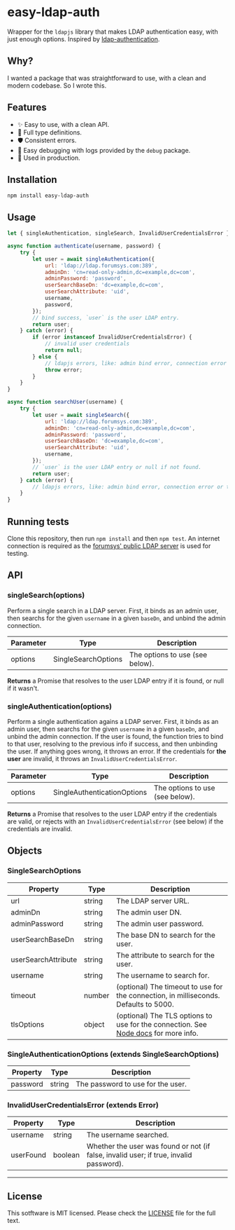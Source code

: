# easy-ldap-auth

Wrapper for the `ldapjs` library that makes LDAP authentication easy, with just enough options. Inspired by [ldap-authentication](https://github.com/shaozi/ldap-authentication).

## Why?

I wanted a package that was straightforward to use, with a clean and modern codebase. So I wrote this.

## Features

- :sparkles: Easy to use, with a clean API.
- :wrench: Full type definitions.
- :shield: Consistent errors.
- :bug: Easy debugging with logs provided by the `debug` package.
- :rocket: Used in production.

## Installation

```
npm install easy-ldap-auth
```

## Usage

```javascript
let { singleAuthentication, singleSearch, InvalidUserCredentialsError } = require('easy-ldap-auth');

async function authenticate(username, password) {
    try {
        let user = await singleAuthentication({
            url: 'ldap://ldap.forumsys.com:389',
            adminDn: 'cn=read-only-admin,dc=example,dc=com',
            adminPassword: 'password',
            userSearchBaseDn: 'dc=example,dc=com',
            userSearchAttribute: 'uid',
            username,
            password,
        });
        // bind success, `user` is the user LDAP entry.
        return user;
    } catch (error) {
        if (error instanceof InvalidUserCredentialsError) {
            // invalid user credentials
            return null;
        } else {
            // ldapjs errors, like: admin bind error, connection error or timeout
            throw error;
        }
    }
}

async function searchUser(username) {
    try {
        let user = await singleSearch({
            url: 'ldap://ldap.forumsys.com:389',
            adminDn: 'cn=read-only-admin,dc=example,dc=com',
            adminPassword: 'password',
            userSearchBaseDn: 'dc=example,dc=com',
            userSearchAttribute: 'uid',
            username,
        });
        // `user` is the user LDAP entry or null if not found.
        return user;
    } catch (error) {
        // ldapjs errors, like: admin bind error, connection error or timeout
    }
}
```

## Running tests

Clone this repository, then run `npm install` and then `npm test`. An internet connection is required as the [forumsys' public LDAP server](https://www.forumsys.com/2014/02/22/online-ldap-test-server/) is used for testing.

## API

### singleSearch(options)

Perform a single search in a LDAP server. First, it binds as an admin user, then searchs for the given `username` in a given `baseDn`, and unbind the admin connection.

| Parameter | Type | Description |
| --------- | ---- | ----------- |
| options | SingleSearchOptions | The options to use (see below). |

**Returns** a Promise that resolves to the user LDAP entry if it is found, or null if it wasn't.

### singleAuthentication(options)

Perform a single authentication agains a LDAP server. First, it binds as an admin user, then searchs for the given `username` in a given `baseDn`, and unbind the admin connection. If the user is found, the function tries to bind to that user, resolving to the previous info if success, and then unbinding the user. If anything goes wrong, it throws an error. If the credentials for **the user** are invalid, it throws an `InvalidUserCredentialsError`.

| Parameter | Type | Description |
| --------- | ---- | ----------- |
| options | SingleAuthenticationOptions | The options to use (see below). |

**Returns** a Promise that resolves to the user LDAP entry if the credentials are valid, or rejects with an `InvalidUserCredentialsError` (see below) if the credentials are invalid.

## Objects

### SingleSearchOptions

| Property  | Type | Description |
| --------- | ---- | ----------- |
| url | string | The LDAP server URL. |
| adminDn | string | The admin user DN. |
| adminPassword | string | The admin user password. |
| userSearchBaseDn | string | The base DN to search for the user. |
| userSearchAttribute | string | The attribute to search for the user. |
| username | string | The username to search for. |
| timeout | number | (optional) The timeout to use for the connection, in milliseconds. Defaults to 5000. |
| tlsOptions | object | (optional) The TLS options to use for the connection. See [Node docs](https://nodejs.org/api/tls.html#tls_tls_connect_options_callback) for more info. |


### SingleAuthenticationOptions (extends SingleSearchOptions)

| Property  | Type | Description |
| --------- | ---- | ----------- |
| password | string | The password to use for the user. |

### InvalidUserCredentialsError (extends Error)

| Property  | Type | Description |
| --------- | ---- | ----------- |
| username | string | The username searched. |
| userFound | boolean | Whether the user was found or not (if false, invalid user; if true, invalid password). |

----

## License

This sotftware is MIT licensed. Please check the [LICENSE](LICENSE) file for the full text.